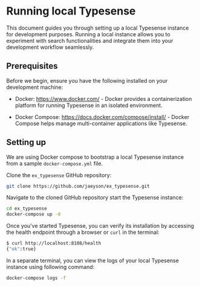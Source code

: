 # Running local Typesense

This document guides you through setting up a local Typesense instance for
development purposes. Running a local instance allows you to experiment with
search functionalities and integrate them into your development workflow
seamlessly.

## Prerequisites

Before we begin, ensure you have the following installed on your development
machine:

- Docker: <https://www.docker.com/> - Docker provides a containerization platform
  for running Typesense in an isolated environment.

- Docker Compose: <https://docs.docker.com/compose/install/> - Docker Compose
  helps manage multi-container applications like Typesense.


## Setting up

We are using Docker compose to bootstrap a local Typesense instance from a
sample `docker-compose.yml` file.


Clone the `ex_typesense` GitHub repository:

```bash
git clone https://github.com/jaeyson/ex_typesense.git
```

Navigate to the cloned GitHub repository start the Typesense instance:

```bash
cd ex_typesense
docker-compose up -d
```

Once you've started Typesense, you can verify its installation by accessing the
health endpoint through a browser or `curl` in the terminal:

```bash
$ curl http://localhost:8108/health
{"ok":true}
```

In a separate terminal, you can view the logs of your local Typesense instance
using following command:

```bash
docker-compose logs -f
```
